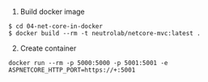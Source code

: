 1. Build docker image
```
$ cd 04-net-core-in-docker
$ docker build --rm -t neutrolab/netcore-mvc:latest .
```

2. Create container
```
docker run --rm -p 5000:5000 -p 5001:5001 -e ASPNETCORE_HTTP_PORT=https://+:5001 
```